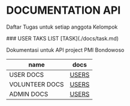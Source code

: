 # DOCUMENTATION API

<p> Daftar Tugas untuk setiap anggota Kelompok </p>
### USER TAKS LIST
[TASK](./docs/task.md)

<p> Dokumentasi untuk API project PMI Bondowoso </p>

| name      |   docs |
|-----------|--------|
| USER DOCS |[USERS](./docs/users.md)|
| VOLUNTEER DOCS |[USERS](./docs/volunteer.md)|
| ADMIN DOCS |[USERS](./docs/admin.md)|
